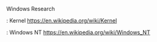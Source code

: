 Windows Research

: Kernel https://en.wikipedia.org/wiki/Kernel

: Windows NT https://en.wikipedia.org/wiki/Windows_NT


